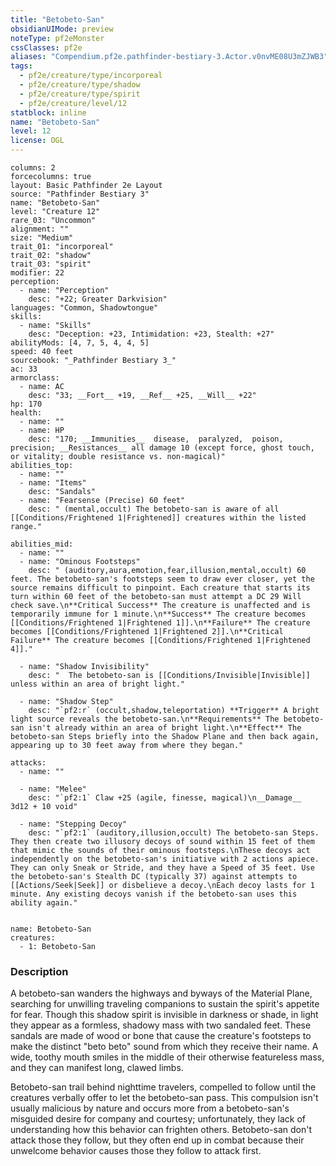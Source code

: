 ```yaml
---
title: "Betobeto-San"
obsidianUIMode: preview
noteType: pf2eMonster
cssClasses: pf2e
aliases: "Compendium.pf2e.pathfinder-bestiary-3.Actor.v0nvME08U3mZJWB3" 
tags:
  - pf2e/creature/type/incorporeal
  - pf2e/creature/type/shadow
  - pf2e/creature/type/spirit
  - pf2e/creature/level/12
statblock: inline
name: "Betobeto-San"
level: 12
license: OGL
---
```


```statblock
columns: 2
forcecolumns: true
layout: Basic Pathfinder 2e Layout
source: "Pathfinder Bestiary 3"
name: "Betobeto-San"
level: "Creature 12"
rare_03: "Uncommon"
alignment: ""
size: "Medium"
trait_01: "incorporeal"
trait_02: "shadow"
trait_03: "spirit"
modifier: 22
perception:
  - name: "Perception"
    desc: "+22; Greater Darkvision"
languages: "Common, Shadowtongue"
skills:
  - name: "Skills"
    desc: "Deception: +23, Intimidation: +23, Stealth: +27"
abilityMods: [4, 7, 5, 4, 4, 5]
speed: 40 feet
sourcebook: "_Pathfinder Bestiary 3_"
ac: 33
armorclass:
  - name: AC
    desc: "33; __Fort__ +19, __Ref__ +25, __Will__ +22"
hp: 170
health:
  - name: ""
  - name: HP
    desc: "170; __Immunities__  disease,  paralyzed,  poison,  precision; __Resistances__ all damage 10 (except force, ghost touch, or vitality; double resistance vs. non-magical)"
abilities_top:
  - name: ""
  - name: "Items"
    desc: "Sandals"
  - name: "Fearsense (Precise) 60 feet"
    desc: " (mental,occult) The betobeto-san is aware of all [[Conditions/Frightened 1|Frightened]] creatures within the listed range."

abilities_mid:
  - name: ""
  - name: "Ominous Footsteps"
    desc: " (auditory,aura,emotion,fear,illusion,mental,occult) 60 feet. The betobeto-san's footsteps seem to draw ever closer, yet the source remains difficult to pinpoint. Each creature that starts its turn within 60 feet of the betobeto-san must attempt a DC 29 Will check save.\n**Critical Success** The creature is unaffected and is temporarily immune for 1 minute.\n**Success** The creature becomes [[Conditions/Frightened 1|Frightened 1]].\n**Failure** The creature becomes [[Conditions/Frightened 1|Frightened 2]].\n**Critical Failure** The creature becomes [[Conditions/Frightened 1|Frightened 4]]."

  - name: "Shadow Invisibility"
    desc: "  The betobeto-san is [[Conditions/Invisible|Invisible]] unless within an area of bright light."

  - name: "Shadow Step"
    desc: "`pf2:r` (occult,shadow,teleportation) **Trigger** A bright light source reveals the betobeto-san.\n**Requirements** The betobeto-san isn't already within an area of bright light.\n**Effect** The betobeto-san Steps briefly into the Shadow Plane and then back again, appearing up to 30 feet away from where they began."

attacks:
  - name: ""

  - name: "Melee"
    desc: "`pf2:1` Claw +25 (agile, finesse, magical)\n__Damage__  3d12 + 10 void"

  - name: "Stepping Decoy"
    desc: "`pf2:1` (auditory,illusion,occult) The betobeto-san Steps. They then create two illusory decoys of sound within 15 feet of them that mimic the sounds of their ominous footsteps.\nThese decoys act independently on the betobeto-san's initiative with 2 actions apiece. They can only Sneak or Stride, and they have a Speed of 35 feet. Use the betobeto-san's Stealth DC (typically 37) against attempts to [[Actions/Seek|Seek]] or disbelieve a decoy.\nEach decoy lasts for 1 minute. Any existing decoys vanish if the betobeto-san uses this ability again."
 
```

```encounter-table
name: Betobeto-San
creatures:
  - 1: Betobeto-San
```


### Description
A betobeto-san wanders the highways and byways of the Material Plane, searching for unwilling traveling companions to sustain the spirit's appetite for fear. Though this shadow spirit is invisible in darkness or shade, in light they appear as a formless, shadowy mass with two sandaled feet. These sandals are made of wood or bone that cause the creature's footsteps to make the distinct "beto beto" sound from which they receive their name. A wide, toothy mouth smiles in the middle of their otherwise featureless mass, and they can manifest long, clawed limbs.

Betobeto-san trail behind nighttime travelers, compelled to follow until the creatures verbally offer to let the betobeto-san pass. This compulsion isn't usually malicious by nature and occurs more from a betobeto-san's misguided desire for company and courtesy; unfortunately, they lack of understanding how this behavior can frighten others. Betobeto-san don't attack those they follow, but they often end up in combat because their unwelcome behavior causes those they follow to attack first.

